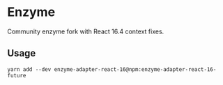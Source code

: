 # Enzyme

Community enzyme fork with React 16.4 context fixes.

## Usage

```
yarn add --dev enzyme-adapter-react-16@npm:enzyme-adapter-react-16-future
```
